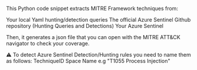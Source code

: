This Python code snippet extracts MITRE Framework techniques from: 

Your local Yaml hunting/detection queries
The official Azure Sentinel Github repository (Hunting Queries and Detections)
Your Azure Sentinel 

Then, it generates a json file that you can open with the MITRE ATT&CK navigator to check your coverage. 

:warning: To detect Azure Sentinel Detection/Hunting rules you need to name them as follows: TechniqueID Space Name e.g "T1055 Process Injection"


